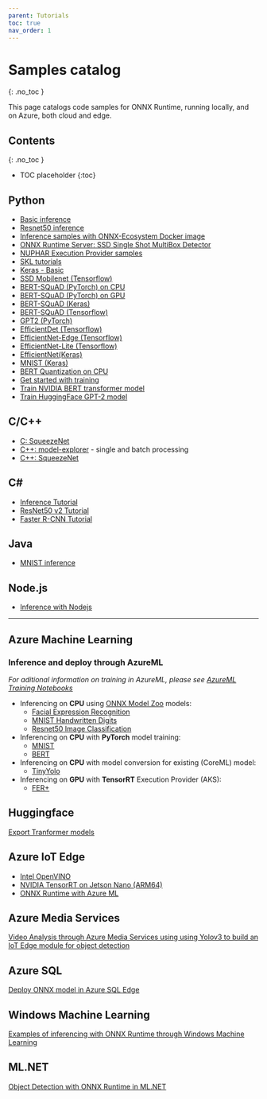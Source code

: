 ```yaml
---
parent: Tutorials
toc: true
nav_order: 1
---
```


# Samples catalog
{: .no_toc }

This page catalogs code samples for ONNX Runtime, running locally, and on Azure, both cloud and edge.  

## Contents
{: .no_toc }

* TOC placeholder
{:toc}

## Python

* [Basic inference](https://microsoft.github.io/onnxruntime/python/tutorial.html)
* [Resnet50 inference](https://github.com/onnx/onnx-docker/blob/master/onnx-ecosystem/inference_demos/resnet50_modelzoo_onnxruntime_inference.ipynb)
* [Inference samples with ONNX-Ecosystem Docker image](https://github.com/onnx/onnx-docker/tree/master/onnx-ecosystem/inference_demos)
* [ONNX Runtime Server: SSD Single Shot MultiBox Detector](https://github.com/onnx/tutorials/blob/master/tutorials/OnnxRuntimeServerSSDModel.ipynb)
* [NUPHAR Execution Provider samples](https://github.com/microsoft/onnxruntime/tree/master/docs/python/notebooks/onnxruntime-nuphar-tutorial.ipynb)
* [SKL tutorials](http://onnx.ai/sklearn-onnx/index_tutorial.html)
* [Keras - Basic](https://microsoft.github.io/onnxruntime/python/auto_examples/plot_dl_keras.html#sphx-glr-auto-examples-plot-dl-keras-py)
* [SSD Mobilenet (Tensorflow)](https://github.com/onnx/tensorflow-onnx/blob/master/tutorials/ConvertingSSDMobilenetToONNX.ipynb)
* [BERT-SQuAD (PyTorch) on CPU](https://github.com/microsoft/onnxruntime/tree/master/onnxruntime/python/tools/transformers/notebooks/PyTorch_Bert-Squad_OnnxRuntime_CPU.ipynb)
* [BERT-SQuAD (PyTorch) on GPU](https://github.com/microsoft/onnxruntime/tree/master/onnxruntime/python/tools/transformers/notebooks/PyTorch_Bert-Squad_OnnxRuntime_GPU.ipynb)
* [BERT-SQuAD (Keras)](https://github.com/microsoft/onnxruntime/tree/master/onnxruntime/python/tools/transformers/notebooks/Tensorflow_Keras_Bert-Squad_OnnxRuntime_CPU.ipynb)
* [BERT-SQuAD (Tensorflow)](https://github.com/onnx/tensorflow-onnx/blob/master/tutorials/BertTutorial.ipynb)
* [GPT2 (PyTorch)](https://github.com/microsoft/onnxruntime/tree/master/onnxruntime/python/tools/transformers/notebooks/Inference_GPT2_with_OnnxRuntime_on_CPU.ipynb)
* [EfficientDet (Tensorflow)](https://github.com/onnx/tensorflow-onnx/blob/master/tutorials/efficientdet.ipynb)
* [EfficientNet-Edge (Tensorflow)](https://github.com/onnx/tensorflow-onnx/blob/master/tutorials/efficientnet-edge.ipynb)
* [EfficientNet-Lite (Tensorflow)](https://github.com/onnx/tensorflow-onnx/blob/master/tutorials/efficientnet-lite.ipynb)
* [EfficientNet(Keras)](https://github.com/onnx/keras-onnx/blob/master/tutorial/TensorFlow_Keras_EfficientNet.ipynb)
* [MNIST (Keras)](https://github.com/onnx/keras-onnx/blob/master/tutorial/TensorFlow_Keras_MNIST.ipynb)
* [BERT Quantization on CPU](https://github.com/microsoft/onnxruntime/tree/master/onnxruntime/python/tools/quantization/notebooks/Bert-GLUE_OnnxRuntime_quantization.ipynb)
* [Get started with training](https://github.com/microsoft/onnxruntime-training-examples/tree/master/get-started)
* [Train NVIDIA BERT transformer model](https://github.com/microsoft/onnxruntime-training-examples/tree/master/nvidia-bert)
* [Train HuggingFace GPT-2 model](https://github.com/microsoft/onnxruntime-training-examples/tree/master/huggingface-gpt2)

## C/C++

* [C: SqueezeNet](https://github.com/microsoft/onnxruntime/tree/master/csharp/test/Microsoft.ML.OnnxRuntime.EndToEndTests.Capi/C_Api_Sample.cpp)
* [C++: model-explorer](https://github.com/microsoft/onnxruntime/tree/master/samples/c_cxx/model-explorer) - single and batch processing
* [C++: SqueezeNet](https://github.com/microsoft/onnxruntime/tree/master/csharp/test/Microsoft.ML.OnnxRuntime.EndToEndTests.Capi/CXX_Api_Sample.cpp)

## C#

* [Inference Tutorial](resnet50_csharp.md)
* [ResNet50 v2 Tutorial](https://github.com/microsoft/onnxruntime/tree/master/csharp/sample/Microsoft.ML.OnnxRuntime.ResNet50v2Sample)
* [Faster R-CNN Tutorial](https://github.com/microsoft/onnxruntime/tree/master/csharp/sample/Microsoft.ML.OnnxRuntime.FasterRcnnSample)

## Java

* [MNIST inference](https://github.com/microsoft/onnxruntime/tree/master/java/src/test/java/sample/ScoreMNIST.java)

## Node.js

* [Inference with Nodejs](https://github.com/microsoft/onnxruntime/tree/master/samples/nodejs)

---

## Azure Machine Learning

### Inference and deploy through AzureML

*For aditional information on training in AzureML, please see [AzureML Training Notebooks](https://github.com/Azure/MachineLearningNotebooks/tree/master/how-to-use-azureml/training)*

* Inferencing on **CPU** using [ONNX Model Zoo](https://github.com/onnx/models) models: 
  * [Facial Expression Recognition](https://github.com/Azure/MachineLearningNotebooks/blob/master/how-to-use-azureml/deployment/onnx/onnx-inference-facial-expression-recognition-deploy.ipynb) 
  * [MNIST Handwritten Digits](https://github.com/Azure/MachineLearningNotebooks/blob/master/how-to-use-azureml/deployment/onnx/onnx-inference-mnist-deploy.ipynb)
  * [Resnet50 Image Classification](https://github.com/Azure/MachineLearningNotebooks/blob/master/how-to-use-azureml/deployment/onnx/onnx-modelzoo-aml-deploy-resnet50.ipynb)
* Inferencing on **CPU** with **PyTorch** model training:
  * [MNIST](https://github.com/Azure/MachineLearningNotebooks/blob/master/how-to-use-azureml/deployment/onnx/onnx-train-pytorch-aml-deploy-mnist.ipynb)
  * [BERT](https://github.com/microsoft/onnxruntime/tree/master/onnxruntime/python/tools/transformers/notebooks/Inference_Bert_with_OnnxRuntime_on_AzureML.ipynb)
* Inferencing on **CPU** with model conversion for existing (CoreML) model:
  * [TinyYolo](https://github.com/Azure/MachineLearningNotebooks/blob/master/how-to-use-azureml/deployment/onnx/onnx-convert-aml-deploy-tinyyolo.ipynb)
* Inferencing on **GPU** with **TensorRT** Execution Provider (AKS):
  * [FER+](https://github.com/microsoft/onnxruntime/tree/master/docs/python/notebooks/onnx-inference-byoc-gpu-cpu-aks.ipynb)

## Huggingface

[Export Tranformer models](https://github.com/huggingface/transformers/blob/master/notebooks/04-onnx-export.ipynb)

## Azure IoT Edge

* [Intel OpenVINO](http://aka.ms/onnxruntime-openvino)
* [NVIDIA TensorRT on Jetson Nano (ARM64)](http://aka.ms/onnxruntime-arm64)
* [ONNX Runtime with Azure ML](https://github.com/Azure-Samples/onnxruntime-iot-edge/blob/master/AzureML-OpenVINO/README.md)
  
## Azure Media Services

[Video Analysis through Azure Media Services using using Yolov3 to build an IoT Edge module for object detection](https://github.com/Azure/live-video-analytics/tree/master/utilities/video-analysis/yolov3-onnx)

## Azure SQL

[Deploy ONNX model in Azure SQL Edge](https://docs.microsoft.com/en-us/azure/azure-sql-edge/deploy-onnx)

## Windows Machine Learning

[Examples of inferencing with ONNX Runtime through Windows Machine Learning](https://docs.microsoft.com/en-us/windows/ai/windows-ml/tools-and-samples#samples)
  
## ML.NET

[Object Detection with ONNX Runtime in ML.NET](https://docs.microsoft.com/en-us/dotnet/machine-learning/tutorials/object-detection-onnx)
